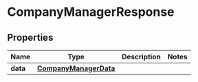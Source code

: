 

# CompanyManagerResponse


## Properties

| Name | Type | Description | Notes |
|------------ | ------------- | ------------- | -------------|
|**data** | [**CompanyManagerData**](CompanyManagerData.md) |  |  |



